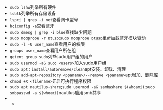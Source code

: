 * `sudo lshw`列举所有硬件
* `lsblk`列举所有存储设备
* `lspci | grep -i net`查看网卡型号
* `hciconfig -a`查看蓝牙
* `sudo dmesg | grep -i blue`查找缺少问题
* `sudo modprobe -r btusb`;`sudo modprobe btusb`重新加载蓝牙模块驱动
* `sudo -l -U user_name`查看用户的权限
* `groups user_name`查看用户所在组
* `getent group sudo`列举sudo用户组的用户
* `sudo usermod -aG sudo <users>`加入sudo用户组
* `sudo apt：install/autoremove/clean`apt安装、卸载、清理
* `sudo add-apt-repository <ppaname>/--remove <ppaname>`apt增加、删除库
* `chmod +X <filename>`开启可执行程序权限
* `sudo apt nautilus-share`;`sudo usermod -aG sambashare $(whoami)`;`sudo smbpasswd -a $(whoami)`nautilus启用smb共享
* * 
